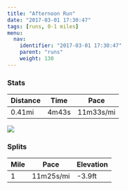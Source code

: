 ```yaml
---
title: "Afternoon Run"
date: "2017-03-01 17:30:47"
tags: [runs, 0-1 miles]
menu:
  nav:
    identifier: "2017-03-01 17:30:47"
    parent: "runs"
    weight: 130
---
```


### Stats

| Distance | Time | Pace |
|----------|------|------|
|0.41mi|4m43s|11m33s/mi|

<img src='https://maps.googleapis.com/maps/api/staticmap?maptype=roadmap&path=enc:ckjeIj`wLnCcAeGpD&key=AIzaSyAfqMeaZ1CCJFGP5cWud__oZnT_Pybg-1M&size=800x800&markers=color:yellow|label:S|53.4701,-2.25302&markers=color:green|label:F|53.47069,-2.25357'>

### Splits

| Mile | Pace | Elevation |
|------|------|-----------|
|1|11m25s/mi|-3.9ft|
